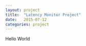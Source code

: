 ```yaml
---
layout: project
title:  "Latency Monitor Project"
date:   2015-07-12
categories: project
---
```


Hello World
